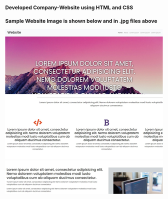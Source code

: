 ### Developed Company-Website using HTML and CSS
### Sample Website Image is shown below and in .jpg files above
![](page.JPG)
![](page2.JPG)
